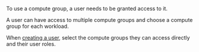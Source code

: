 
To use a compute group, a user needs to be granted access to it.

A user can have access to multiple compute groups and choose a compute group for each workload.

When [creating a user](wxe1659392685092.md), select the compute groups they can access directly and their user roles.


